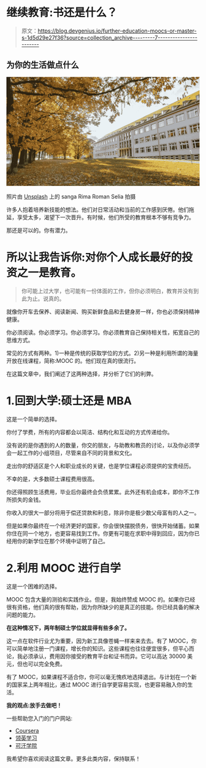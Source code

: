 # 继续教育:书还是什么？

> 原文：<https://blog.devgenius.io/further-education-moocs-or-master-s-1d5d29e27f36?source=collection_archive---------7----------------------->

## 为你的生活做点什么

![](img/b9fe91afbb8487687ed093faebf92c7b.png)

照片由 [Unsplash](https://unsplash.com/s/photos/studying-abroad?utm_source=unsplash&utm_medium=referral&utm_content=creditCopyText) 上的 sanga Rima Roman Selia 拍摄

许多人抱着培养新技能的想法。他们对日常活动和当前的工作感到厌倦。他们拖延，享受太多，渴望下一次晋升。有时候，他们所受的教育根本不够有竞争力。

那还是可以的。你有潜力。

# 所以让我告诉你:对你个人成长最好的投资之一是**教育**。

> 你可能上过大学，也可能有一份体面的工作，但你必须明白，教育并没有到此为止。说真的。

就像你开车去保养、阅读新闻、购买新鲜食品和去健身房一样，你也必须保持精神健康。

你必须阅读。你必须学习。你必须学习。你必须教育自己保持相关性，拓宽自己的思维方式。

常见的方式有两种。1)一种是传统的获取学位的方式。2)另一种是利用所谓的海量开放在线课程，简称:MOOC 的。他们现在真的很流行。

在这篇文章中，我们阐述了这两种选择，并分析了它们的利弊。

# 1.回到大学:硕士还是 MBA

这是一个简单的选择。

你付了学费，所有的内容都会以简洁、结构化和互动的方式传递给你。

没有说的是你遇到的人的数量，你交的朋友，与助教和教员的讨论，以及你必须学会一起工作的小组项目，尽管来自不同的背景和文化。

走出你的舒适区是个人和职业成长的关键，也是学位课程必须提供的宝贵经历。

不幸的是，大多数硕士课程费用很高。

你还得照顾生活费用，毕业后你最终会负债累累。此外还有机会成本，即你不工作所损失的金钱。

你收入的很大一部分将用于偿还贷款和利息，除非你是极少数父母富有的人之一。

但是如果你最终在一个经济更好的国家，你会很快摆脱债务，很快开始储蓄。如果你住在同一个地方，也更容易找到工作。你更有可能在求职中得到回应，因为你已经用你的新学位在那个环境中证明了自己。

# 2.利用 MOOC 进行自学

这是一个困难的选择。

MOOC 包含大量的测验和实践作业。但是，我始终赞成 MOOC 的。如果你已经很有资格，他们真的很有帮助，因为你所缺少的是真正的技能。你已经具备的解决问题的能力。

**在这种情况下，两年制硕士学位就显得有些多余了。**

这一点在软件行业尤为重要，因为新工具像苍蝇一样来来去去。有了 MOOC，你可以简单地注册一门课程，增长你的知识。这些课程也往往便宜很多，但平心而论，我必须承认，费用因你接受的教育平台和证书而异。它可以高达 30000 美元，但也可以完全免费。

有了 MOOC，如果课程不适合你，你可以毫无愧疚地选择退出。与计划在一个新的国家呆上两年相比，通过 MOOC 进行自学更容易实现，也更容易融入你的生活。

**我的观点:放手去做吧！**

一些帮助您入门的门户网站:

*   [Coursera](https://www.coursera.org/)
*   [领英学习](https://www.linkedin.com/learning/)
*   [可汗学院](https://www.khanacademy.org/)

我希望你喜欢阅读这篇文章。更多此类内容，保持联系！